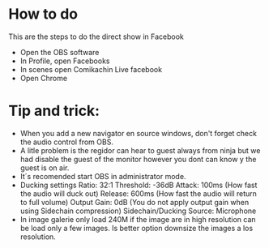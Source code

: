 # How to do
This are the steps to do the direct show in Facebook
- Open the OBS software
- In Profile, open Facebooks
- In scenes open Comikachin Live facebook
- Open Chrome 

# Tip and trick:
- When you add a new navigator en source windows, don't forget check the audio control from OBS.
- A litle problem is the regidor can hear to guest always from ninja but we had disable the guest of the monitor however you dont can know y the guest is on air.
- It´s recomended start OBS  in administrator mode.
- Ducking settings
Ratio: 32:1
Threshold: -36dB
Attack: 100ms (How fast the audio will duck out)
Release: 600ms (How fast the audio will return to full volume)
Output Gain: 0dB (You do not apply output gain when using Sidechain compression)
Sidechain/Ducking Source: Microphone
- In image galerie only load 240M if the image are in high resolution can be load only a few images. Is better option downsize the images a los resolution.

